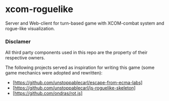 # xcom-roguelike
Server and Web-client for turn-based game with XCOM-combat system and rogue-like visualization.  




### Disclamer
All third party components used in this repo are the property of their respective owners.   
   
The following projects served as inspiration for writing this game (some game mechanics were adopted and rewritten):   
* [https://github.com/unstoppablecarl/escape-from-ecma-labs]   
* [https://github.com/unstoppablecarl/js-roguelike-skeleton]   
* [https://github.com/ondras/rot.js]   

